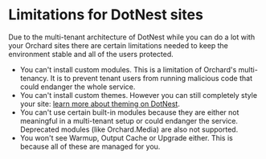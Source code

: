 # Limitations for DotNest sites



Due to the multi-tenant architecture of DotNest while you can do a lot with your Orchard sites there are certain limitations needed to keep the environment stable and all of the users protected.

- You can't install custom modules. This is a limitation of Orchard's multi-tenancy. It is to prevent tenant users from running malicious code that could endanger the whole service.
- You can't install custom themes. However you can still completely style your site: [learn more about theming on DotNest](Theming).
- You can't use certain built-in modules because they are either not meaningful in a multi-tenant setup or could endanger the service. Deprecated modules (like Orchard.Media) are also not supported.
- You won't see Warmup, Output Cache or Upgrade either. This is because all of these are managed for you.